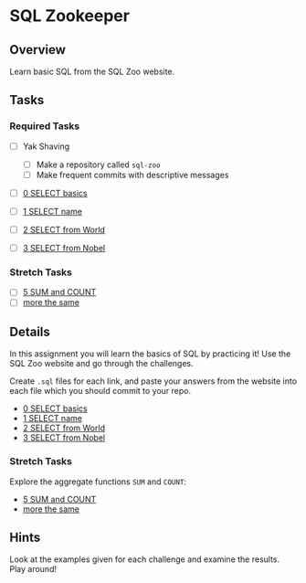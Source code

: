 # SQL Zookeeper

## Overview

Learn basic SQL from the SQL Zoo website.

## Tasks

### Required Tasks

- [ ] Yak Shaving
  - [ ] Make a repository called `sql-zoo`
  - [ ] Make frequent commits with descriptive messages
- [ ] [0 SELECT basics](http://sqlzoo.net/wiki/SELECT_basics)
- [ ] [1 SELECT name](http://sqlzoo.net/wiki/SELECT_names)
- [ ] [2 SELECT from World](http://sqlzoo.net/wiki/SELECT_from_WORLD_Tutorial)
- [ ] [3 SELECT from Nobel](http://sqlzoo.net/wiki/SELECT_from_Nobel_Tutorial)


### Stretch Tasks
- [ ] [5 SUM and COUNT](http://sqlzoo.net/wiki/SUM_and_COUNT)
- [ ] [more the same](http://sqlzoo.net/wiki/The_nobel_table_can_be_used_to_practice_more_SUM_and_COUNT_functions.)

## Details

In this assignment you will learn the basics of SQL by practicing it! Use the SQL Zoo website and go through the challenges.

Create `.sql` files for each link, and paste your answers from the website into each file which you should commit to your repo.

- [0 SELECT basics](http://sqlzoo.net/wiki/SELECT_basics)
- [1 SELECT name](http://sqlzoo.net/wiki/SELECT_names)
- [2 SELECT from World](http://sqlzoo.net/wiki/SELECT_from_WORLD_Tutorial)
- [3 SELECT from Nobel](http://sqlzoo.net/wiki/SELECT_from_Nobel_Tutorial)

### Stretch Tasks

Explore the aggregate functions `SUM` and `COUNT`:

- [5 SUM and COUNT](http://sqlzoo.net/wiki/SUM_and_COUNT)
- [more the same](http://sqlzoo.net/wiki/The_nobel_table_can_be_used_to_practice_more_SUM_and_COUNT_functions.)


## Hints

Look at the examples given for each challenge and examine the results. Play around!

